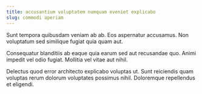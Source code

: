 ```yaml
---
title: accusantium voluptatem numquam eveniet explicabo
slug: commodi aperiam
---
```


Sunt tempora quibusdam veniam ab ab. Eos aspernatur accusamus. Non voluptatum sed similique fugiat quia quam aut.

Consequatur blanditiis ab eaque quia earum sed aut recusandae quo. Animi impedit vel odio fugiat. Mollitia vel vitae aut nihil.

Delectus quod error architecto explicabo voluptas ut. Sunt reiciendis quam voluptas rerum dolorum voluptates possimus nihil. Doloremque repellendus et eligendi.
